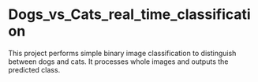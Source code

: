 # Dogs_vs_Cats_real_time_classification
This project performs simple binary image classification to distinguish between dogs and cats. It processes whole images and outputs the predicted class.
